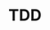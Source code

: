 # TDD                                                                                                                                                       
